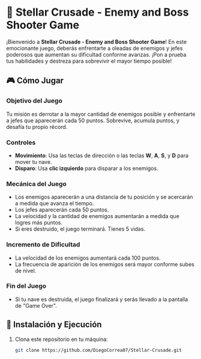 # 🚀 Stellar Crusade - Enemy and Boss Shooter Game

¡Bienvenido a **Stellar Crusade - Enemy and Boss Shooter Game**! En este emocionante juego, deberás enfrentarte a oleadas de enemigos y jefes poderosos que aumentan su dificultad conforme avanzas. ¡Pon a prueba tus habilidades y destreza para sobrevivir el mayor tiempo posible!

## 🎮 Cómo Jugar

### Objetivo del Juego
Tu misión es derrotar a la mayor cantidad de enemigos posible y enfrentarte a jefes que aparecerán cada 50 puntos. Sobrevive, acumula puntos, y desafía tu propio récord.

### Controles
- **Movimiento**: Usa las teclas de dirección o las teclas **W**, **A**, **S**, y **D** para mover tu nave.
- **Disparo**: Usa **clic izquierdo** para disparar a los enemigos.

### Mecánica del Juego
- Los enemigos aparecerán a una distancia de tu posición y se acercarán a medida que avanza el tiempo.
- Los jefes aparecerán cada 50 puntos.
- La velocidad y la cantidad de enemigos aumentarán a medida que logres más puntos.
- Si eres destruido, el juego terminará. Tienes 5 vidas.

### Incremento de Dificultad
- La velocidad de los enemigos aumentará cada 100 puntos.
- La frecuencia de aparición de los enemigos será mayor conforme subes de nivel.
  
### Fin del Juego
- Si tu nave es destruida, el juego finalizará y serás llevado a la pantalla de "Game Over".

## 🚀 Instalación y Ejecución

1. Clona este repositorio en tu máquina:
   ```bash
   git clone https://github.com/DiegoCorrea07/Stellar-Crusade.git
